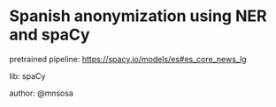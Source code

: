 # Spanish anonymization using NER and spaCy
pretrained pipeline: https://spacy.io/models/es#es_core_news_lg

lib: spaCy

author: @mnsosa
